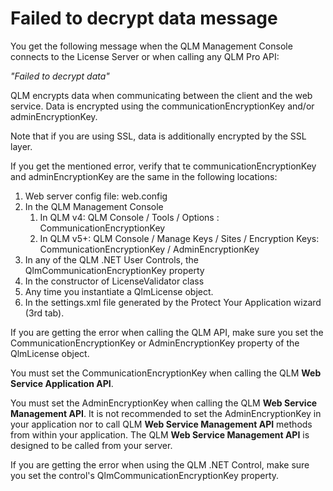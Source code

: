 # Failed to decrypt data message

You get the following message when the QLM Management Console connects to the License Server or when calling any QLM Pro API:

_"Failed to decrypt data"_

QLM encrypts data when communicating between the client and the web service. Data is encrypted using the communicationEncryptionKey and/or adminEncryptionKey.

Note that if you are using SSL, data is additionally encrypted by the SSL layer.

If you get the mentioned error, verify that te communicationEncryptionKey and adminEncryptionKey are  the same in the following locations:

1. Web server config file: web.config
2. In the QLM Management Console
   1. In QLM v4: QLM Console / Tools / Options : CommunicationEncryptionKey
   2. In QLM v5+: QLM Console / Manage Keys / Sites /  Encryption Keys: CommunicationEncryptionKey / AdminEncryptionKey&#x20;
3. In any of the QLM .NET User Controls, the QlmCommunicationEncryptionKey property
4. In the constructor of LicenseValidator class
5. Any time you instantiate a QlmLicense object.
6. In the settings.xml file generated by the Protect Your Application wizard (3rd tab).

If you are getting the error when calling the QLM API, make sure you set the CommunicationEncryptionKey or AdminEncryptionKey property of the QlmLicense object.

You must set the CommunicationEncryptionKey when calling the QLM **Web Service Application API**.

You must set the AdminEncryptionKey when calling the QLM **Web Service Management API**. It is not recommended to set the AdminEncryptionKey in your application nor to call QLM **Web Service Management API** methods from within your application. The QLM **Web Service Management API** is designed to be called from your server.

If you are getting the error when using the QLM .NET Control, make sure you set the control's QlmCommunicationEncryptionKey property.
